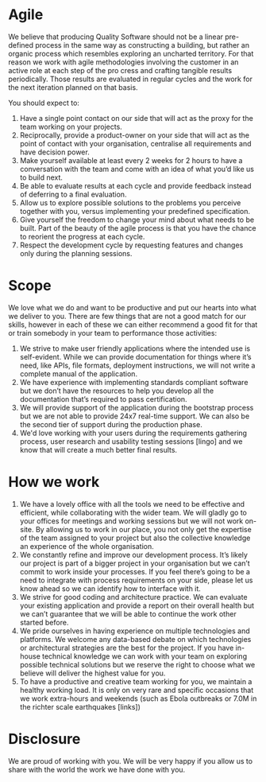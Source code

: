 # Agile
We believe that producing Quality Software should not be a linear pre-defined process in the same way as constructing a building, but rather an organic process which resembles exploring an uncharted territory. For that reason we work with agile methodologies involving the customer in an active role at each step of the pro cress and crafting tangible results periodically. Those results are evaluated in regular cycles and the work for the next iteration planned on that basis. 

You should expect to:

1. Have a single point contact on our side that will act as the proxy for the team working on your projects.
1. Reciprocally, provide a product-owner on your side that will act as the point of contact with your organisation, centralise all requirements and have decision power. 
1. Make yourself available at least every 2 weeks for 2 hours to have a conversation with the team and come with an idea of what you’d like us to build next.
1. Be able to evaluate results at each cycle and provide feedback instead of deferring to a final evaluation. 
1. Allow us to explore possible solutions to the problems you perceive together with you, versus implementing your predefined specification.
1. Give yourself the freedom to change your mind about what needs to be built. Part of the beauty of the agile process is that you have the chance to reorient the progress at each cycle.
1. Respect the development cycle by requesting features and changes only during the planning sessions.


# Scope

We love what we do and want to be productive and put our hearts into what we deliver to you. There are few things that are not a good match for our skills, however in each of these we can either recommend a good fit for that or train somebody in your team to performance those activities:

1. We strive to make user friendly applications where the intended use is self-evident. While we can provide documentation for things where it’s need, like APIs, file formats, deployment instructions, we will not write a complete manual of the application. 
1. We have experience with implementing standards compliant software but we don’t have the resources to help you develop all the documentation that’s required to pass certification.
1. We will provide support of the application during the bootstrap process but we are not able to provide 24x7 real-time support. We can also be the second tier of support during the production phase.
1. We'd love working with your users during the requirements gathering process, user research and usability testing sessions [lingo] and we know that will create a much better final results. 


# How we work

1. We have a lovely office with all the tools we need to be effective and efficient, while collaborating with the wider team. We will gladly go to your offices for meetings and working sessions but we will not work on-site. By allowing us to work in our place, you not only get the expertise of the team assigned to your project but also the collective knowledge an experience of the whole organisation. 
1. We constantly refine and improve our development process. It’s likely our project is part of a bigger project in your organisation but we can’t commit to work inside your processes. If you feel there’s going to be a need to integrate with process requirements on your side, please let us know ahead so we can identify how to interface with it.
1. We strive for good coding and architecture practice. We can evaluate your existing application and provide a report on their overall health but we can’t guarantee that we will be able to continue the work other started before.
1. We pride ourselves in having experience on multiple technologies and platforms. We welcome any data-based debate on which technologies or architectural strategies are the best for the project. If you have in-house technical knowledge we can work with your team on exploring possible technical solutions but we reserve the right to choose what we believe will deliver the highest value for you.
1. To have a productive and creative team working for you, we maintain a healthy working load. It is only on very rare and specific occasions that we work extra-hours and weekends (such as Ebola outbreaks or 7.0M in the richter scale earthquakes [links])


# Disclosure

We are proud of working with you. We will be very happy if you allow us to share with the world the work we have done with you.
